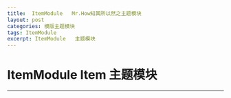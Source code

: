 ```yaml
---
title:  ItemModule   Mr.How知其所以然之主题模块
layout: post
categories: 模版主题模块
tags: ItemModule
excerpt: ItemModule   主题模块
---
```

# ItemModule  Item 主题模块 <span id="home">

---


